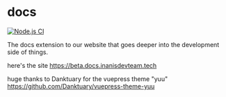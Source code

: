 # docs
[![Node.js CI](https://github.com/InanisDev/docs/actions/workflows/node.js.yml/badge.svg)](https://github.com/InanisDev/docs/actions/workflows/node.js.yml)

The docs extension to our website that goes deeper into the development side of things.

here's the site https://beta.docs.inanisdevteam.tech

huge thanks to Danktuary for the vuepress theme "yuu"
https://github.com/Danktuary/vuepress-theme-yuu
